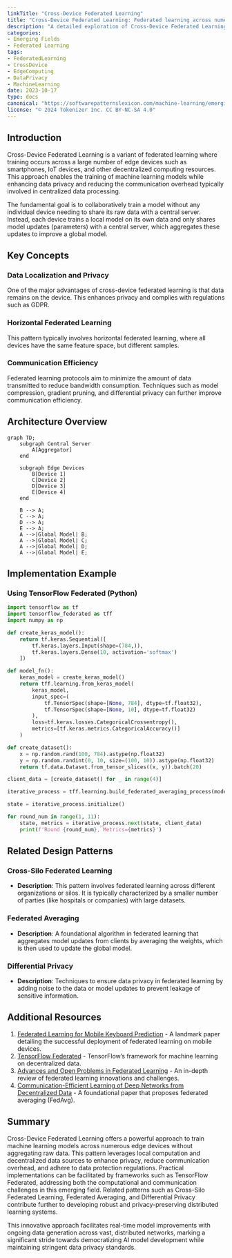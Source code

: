 ```yaml
---
linkTitle: "Cross-Device Federated Learning"
title: "Cross-Device Federated Learning: Federated learning across numerous edge devices"
description: "A detailed exploration of Cross-Device Federated Learning, where federated learning occurs across numerous edge devices, enhancing data privacy and reducing communication overhead."
categories:
- Emerging Fields
- Federated Learning
tags:
- FederatedLearning
- CrossDevice
- EdgeComputing
- DataPrivacy
- MachineLearning
date: 2023-10-17
type: docs
canonical: "https://softwarepatternslexicon.com/machine-learning/emerging-fields/federated-learning-variants/cross-device-federated-learning"
license: "© 2024 Tokenizer Inc. CC BY-NC-SA 4.0"
---
```



## Introduction

Cross-Device Federated Learning is a variant of federated learning where training occurs across a large number of edge devices such as smartphones, IoT devices, and other decentralized computing resources. This approach enables the training of machine learning models while enhancing data privacy and reducing the communication overhead typically involved in centralized data processing.

The fundamental goal is to collaboratively train a model without any individual device needing to share its raw data with a central server. Instead, each device trains a local model on its own data and only shares model updates (parameters) with a central server, which aggregates these updates to improve a global model.

## Key Concepts

### Data Localization and Privacy
One of the major advantages of cross-device federated learning is that data remains on the device. This enhances privacy and complies with regulations such as GDPR.

### Horizontal Federated Learning
This pattern typically involves horizontal federated learning, where all devices have the same feature space, but different samples.

### Communication Efficiency
Federated learning protocols aim to minimize the amount of data transmitted to reduce bandwidth consumption. Techniques such as model compression, gradient pruning, and differential privacy can further improve communication efficiency.

## Architecture Overview

```mermaid
graph TD;
    subgraph Central Server
        A[Aggregator]
    end
    
    subgraph Edge Devices
        B[Device 1]
        C[Device 2]
        D[Device 3]
        E[Device 4]
    end
    
    B --> A;
    C --> A;
    D --> A;
    E --> A;
    A -->|Global Model| B;
    A -->|Global Model| C;
    A -->|Global Model| D;
    A -->|Global Model| E;
```

## Implementation Example

### Using TensorFlow Federated (Python)

```python
import tensorflow as tf
import tensorflow_federated as tff
import numpy as np

def create_keras_model():
    return tf.keras.Sequential([
        tf.keras.layers.Input(shape=(784,)),
        tf.keras.layers.Dense(10, activation='softmax')
    ])

def model_fn():
    keras_model = create_keras_model()
    return tff.learning.from_keras_model(
        keras_model,
        input_spec=(
            tf.TensorSpec(shape=[None, 784], dtype=tf.float32),
            tf.TensorSpec(shape=[None, 10], dtype=tf.float32)
        ),
        loss=tf.keras.losses.CategoricalCrossentropy(),
        metrics=[tf.keras.metrics.CategoricalAccuracy()]
    )

def create_dataset():
    x = np.random.rand(100, 784).astype(np.float32)
    y = np.random.randint(0, 10, size=(100, 10)).astype(np.float32)
    return tf.data.Dataset.from_tensor_slices((x, y)).batch(20)

client_data = [create_dataset() for _ in range(4)]

iterative_process = tff.learning.build_federated_averaging_process(model_fn)

state = iterative_process.initialize()

for round_num in range(1, 11):
    state, metrics = iterative_process.next(state, client_data)
    print(f'Round {round_num}, Metrics={metrics}')
```

## Related Design Patterns

### Cross-Silo Federated Learning
- **Description**: This pattern involves federated learning across different organizations or silos. It is typically characterized by a smaller number of parties (like hospitals or companies) with large datasets.

### Federated Averaging
- **Description**: A foundational algorithm in federated learning that aggregates model updates from clients by averaging the weights, which is then used to update the global model.

### Differential Privacy
- **Description**: Techniques to ensure data privacy in federated learning by adding noise to the data or model updates to prevent leakage of sensitive information.

## Additional Resources

1. [Federated Learning for Mobile Keyboard Prediction](https://arxiv.org/abs/1811.03604) - A landmark paper detailing the successful deployment of federated learning on mobile devices.
2. [TensorFlow Federated](https://www.tensorflow.org/federated) - TensorFlow’s framework for machine learning on decentralized data.
3. [Advances and Open Problems in Federated Learning](https://arxiv.org/abs/1912.04977) - An in-depth review of federated learning innovations and challenges.
4. [Communication-Efficient Learning of Deep Networks from Decentralized Data](https://arxiv.org/abs/1602.05629) - A foundational paper that proposes federated averaging (FedAvg).

## Summary

Cross-Device Federated Learning offers a powerful approach to train machine learning models across numerous edge devices without aggregating raw data. This pattern leverages local computation and decentralized data sources to enhance privacy, reduce communication overhead, and adhere to data protection regulations. Practical implementations can be facilitated by frameworks such as TensorFlow Federated, addressing both the computational and communication challenges in this emerging field. Related patterns such as Cross-Silo Federated Learning, Federated Averaging, and Differential Privacy contribute further to developing robust and privacy-preserving distributed learning systems.

This innovative approach facilitates real-time model improvements with ongoing data generation across vast, distributed networks, marking a significant stride towards democratizing AI model development while maintaining stringent data privacy standards.
